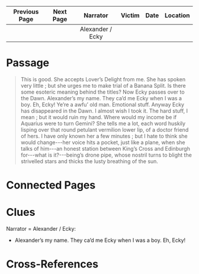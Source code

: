 | Previous Page  | Next Page |      Narrator      | Victim | Date | Location |
|:--------------:|:---------:|:------------------:|-------:|-----:|---------:|
|                |           |  Alexander / Ecky  |        |      |          |

# Passage
>This is good. She accepts Lover’s Delight from me. She has spoken very little ; but she urges me to make trial of a Banana Split. Is there some esoteric meaning behind the titles? Now Ecky passes over to the Dawn. Alexander’s my name. They ca’d me Ecky when I was a boy. Eh, Ecky! Ye’re a awfu’ old man. Emotional stuff. Anyway Ecky has disappeared in the Dawn. I almost wish I took it. The hard stuff, I mean ; but it would ruin my hand. Where would my income be if Aquarius were to turn Gemini? She tells me a lot, each word huskily lisping over that round petulant vermilion lower lip, of a doctor friend of hers. I have only known her a few minutes ; but I hate to think she would change---her voice hits a pocket, just like a plane, when she talks of him---an honest station between King’s Cross and Edinburgh for---what is it?---being’s drone pipe, whose nostril turns to blight the strivelled stars and thicks the lusty breathing of the sun.

# Connected Pages

# Clues
Narrator = Alexander / Ecky: 
* Alexander’s my name. They ca’d me Ecky when I was a boy. Eh, Ecky!

# Cross-References
